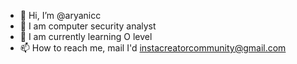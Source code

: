 - 👋 Hi, I’m @aryanicc
- 👀 I am computer security analyst
- 🌱 I am currently learning O level
- 📫 How to reach me, mail I'd instacreatorcommunity@gmail.com

<!---
aryanicc/aryanicc is a ✨ special ✨ repository because its `README.md` (this file) appears on your GitHub profile.
You can click the Preview link to take a look at your changes.
--->
